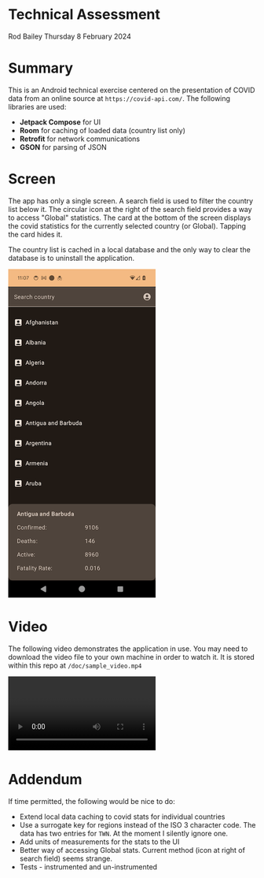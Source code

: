 # Technical Assessment

Rod Bailey
Thursday 8 February 2024

# Summary

This is an Android technical exercise centered on the presentation of COVID data from an online source at `https://covid-api.com/`. The following libraries are used:

- **Jetpack Compose** for UI
- **Room** for caching of loaded data (country list only)
- **Retrofit** for network communications
- **GSON** for parsing of JSON

# Screen

The app has only a single screen. A search field is used to filter the country list below it. The circular icon at the right of the search field provides a way to access "Global" statistics. The card at the bottom of the screen displays the covid statistics for the currently selected country (or Global). Tapping the card hides it.

The country list is cached in a local database and the only way to clear the database is to uninstall the application.

![Screen](/doc/sample_screenshot.png)

# Video

The following video demonstrates the application in use. You may need to download the video file to your own machine in order to watch it. It is stored within this repo at `/doc/sample_video.mp4`

![Video](/doc/sample_video.mp4)

# Addendum

If time permitted, the following would be nice to do: 

- Extend local data caching to covid stats for individual countries
- Use a surrogate key for regions instead of the ISO 3 character code. The data has two entries for `TWN`. At the moment I silently ignore one.
- Add units of measurements for the stats to the UI
- Better way of accessing Global stats. Current method (icon at right of search field) seems strange.
- Tests - instrumented and un-instrumented


